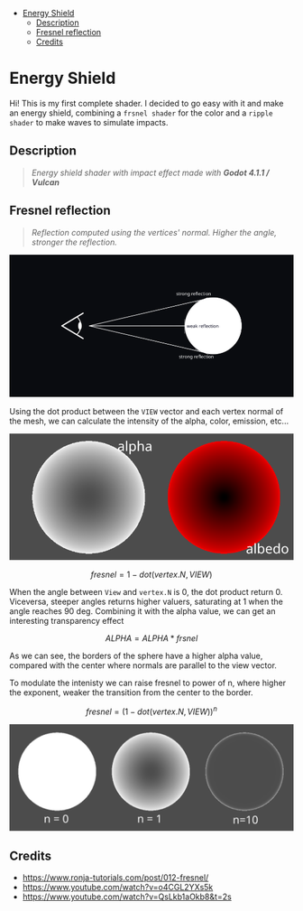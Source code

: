 - [Energy Shield](#energy-shield)
  - [Description](#description)
  - [Fresnel reflection](#fresnel-reflection)
  - [Credits](#credits)

# Energy Shield

Hi! This is my first complete shader. I decided to go easy with it and make an energy shield, combining a `frsnel shader` for the color and a `ripple shader` to make waves to simulate impacts.

## Description

>*Energy shield shader with impact effect made with **Godot 4.1.1 / Vulcan***

## Fresnel reflection

>*Reflection computed using the vertices' normal. Higher the angle, stronger the reflection.*

![Fresnel reflection](imgs/Fresnel.png)

Using the dot product between the `VIEW` vector and each vertex normal of the mesh, we can calculate the intensity of the alpha, color, emission, etc...

![Fresnel type](imgs/FresnelColor.png)

$$
fresnel = 1 - dot(vertex.N, VIEW)
$$

When the angle between `View` and `vertex.N` is 0, the dot product return 0. Viceversa, steeper angles returns higher valuers, saturating at 1 when the angle reaches 90 deg. Combining it with the alpha value, we can get an interesting transparency effect

$$
ALPHA = ALPHA * frsnel
$$

As we can see, the borders of the sphere have a higher alpha value, compared with the center where normals are parallel to the view vector.

To modulate the intenisty we can raise fresnel to power of n, where higher the exponent, weaker the transition from the center to the border.

$$
fresnel = (1 - dot(vertex.N, VIEW))^n
$$

![Fresnel Comparison](imgs/FresnelComparison.png)

## Credits

- https://www.ronja-tutorials.com/post/012-fresnel/
- https://www.youtube.com/watch?v=o4CGL2YXs5k
- https://www.youtube.com/watch?v=QsLkb1aOkb8&t=2s